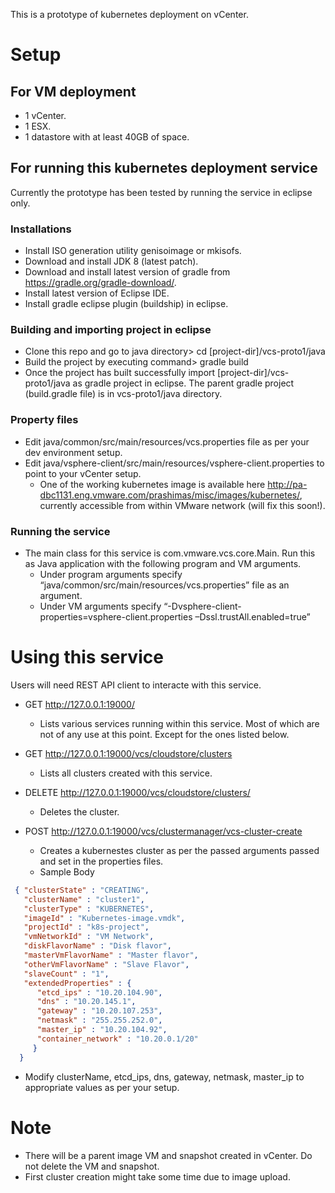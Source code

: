 This is a prototype of kubernetes deployment on vCenter.

# Setup
## For VM deployment
* 1 vCenter.
* 1 ESX.
* 1 datastore with at least 40GB of space.

## For running this kubernetes deployment service
Currently the prototype has been tested by running the service in eclipse only.

### Installations
* Install ISO generation utility genisoimage or mkisofs.
* Download and install JDK 8 (latest patch).
* Download and install latest version of gradle from https://gradle.org/gradle-download/.
* Install latest version of Eclipse IDE.
* Install gradle eclipse plugin (buildship) in eclipse.

### Building and importing project in eclipse
* Clone this repo and go to java directory> cd [project-dir]/vcs-proto1/java
* Build the project by executing command> gradle build
* Once the project has built successfully import [project-dir]/vcs-proto1/java as gradle project in eclipse. The parent gradle project (build.gradle file) is in vcs-proto1/java directory.

### Property files
* Edit java/common/src/main/resources/vcs.properties file as per your dev environment setup.
* Edit java/vsphere-client/src/main/resources/vsphere-client.properties to point to your vCenter setup.
  * One of the working kubernetes image is available here http://pa-dbc1131.eng.vmware.com/prashimas/misc/images/kubernetes/, currently accessible from within VMware network (will fix this soon!).

### Running the service
* The main class for this service is com.vmware.vcs.core.Main. Run this as Java application with the following program and VM arguments.
  * Under program arguments specify “java/common/src/main/resources/vcs.properties” file as an argument.
  * Under VM arguments specify “-Dvsphere-client-properties=vsphere-client.properties –Dssl.trustAll.enabled=true”


# Using this service
Users will need REST API client to interacte with this service.

* GET http://127.0.0.1:19000/
  * Lists various services running within this service. Most of which are not of any use at this point. Except for the ones listed below.

* GET http://127.0.0.1:19000/vcs/cloudstore/clusters
  * Lists all clusters created with this service.

* DELETE http://127.0.0.1:19000/vcs/cloudstore/clusters/<cluster-uuid>
  * Deletes the cluster.

* POST http://127.0.0.1:19000/vcs/clustermanager/vcs-cluster-create
  * Creates a kubernestes cluster as per the passed arguments passed and set in the properties files.
  * Sample Body

``` json
 { "clusterState" : "CREATING",
   "clusterName" : "cluster1", 
   "clusterType" : "KUBERNETES", 
   "imageId" : "Kubernetes-image.vmdk", 
   "projectId" : "k8s-project", 
   "vmNetworkId" : "VM Network", 
   "diskFlavorName" : "Disk flavor", 
   "masterVmFlavorName" : "Master flavor", 
   "otherVmFlavorName" : "Slave Flavor", 
   "slaveCount" : "1", 
   "extendedProperties" : { 
      "etcd_ips" : "10.20.104.90", 
      "dns" : "10.20.145.1", 
      "gateway" : "10.20.107.253", 
      "netmask" : "255.255.252.0", 
      "master_ip" : "10.20.104.92", 
      "container_network" : "10.20.0.1/20" 
     } 
  }
```
  * Modify clusterName, etcd_ips, dns, gateway, netmask, master_ip to appropriate values as per your setup.

# Note
* There will be a parent image VM and snapshot created in vCenter. Do not delete the VM and snapshot.
* First cluster creation might take some time due to image upload.